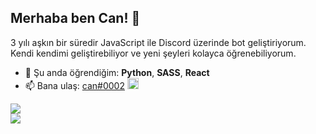 ## Merhaba ben Can! 👋
3 yılı aşkın bir süredir JavaScript ile Discord üzerinde bot geliştiriyorum.<br>
Kendi kendimi geliştirebiliyor ve yeni şeyleri kolayca öğrenebiliyorum. 

- 🌱 Şu anda öğrendiğim: **Python**, **SASS**, **React**
- 📫 Bana ulaş: [can#0002](https://discord.com/users/949705281863032872) <img width="18" height="18" src='https://pnggrid.com/wp-content/uploads/2021/05/Discord-Logo-Circle-1024x1024.png'/>

<!--START_SECTION:waka-->
<!--END_SECTION:waka-->

![](https://komarev.com/ghpvc/?username=chimpdev)<br>
<img src='https://api.ravencode.live/users/949705281863032872/embed'></img>
